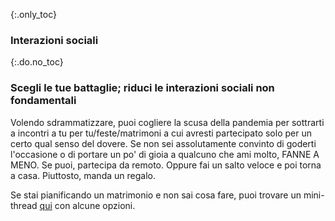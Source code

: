 {:.only_toc}
### Interazioni sociali

{:.do.no_toc}
### Scegli le tue battaglie; riduci le interazioni sociali non fondamentali

Volendo sdrammatizzare, puoi cogliere la scusa della pandemia per sottrarti a incontri a tu per tu/feste/matrimoni a cui avresti partecipato solo per un certo qual senso del dovere. Se non sei assolutamente convinto di goderti l'occasione o di portare un po' di gioia a qualcuno che ami molto, FANNE A MENO.
Se puoi, partecipa da remoto. Oppure fai un salto veloce e poi torna a casa. Piuttosto, manda un regalo.

Se stai pianificando un matrimonio e non sai cosa fare, puoi trovare un mini-thread [qui](https://twitter.com/figgyjam/status/1236997165626478593) con alcune opzioni.

